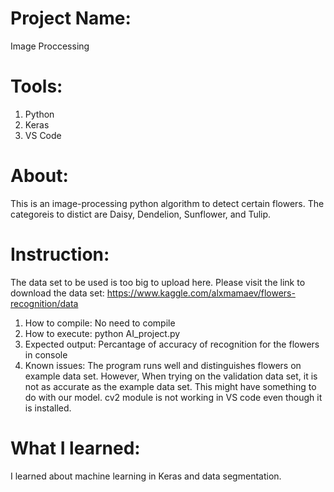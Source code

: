 # Project Name: 
Image Proccessing

# Tools:
1. Python
2. Keras
3. VS Code

# About:
This is an image-processing python algorithm to detect certain flowers. 
The categoreis to distict are Daisy, Dendelion, Sunflower, and Tulip.

# Instruction: 
The data set to be used is too big to upload here. Please visit the link to download the data set: https://www.kaggle.com/alxmamaev/flowers-recognition/data

1. How to compile: No need to compile
2. How to execute: python AI_project.py
3. Expected output: Percantage of accuracy of recognition for the flowers in console
4. Known issues: The program runs well and distinguishes flowers on example data set. However,
When trying on the validation data set, it is not as accurate as the example data set. This might have
something to do with our model. cv2 module is not working in VS code even though it is installed. 

# What I learned:
I learned about machine learning in Keras and data segmentation. 
